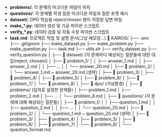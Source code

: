- **problems/**: 각 문제의 마크다운 파일이 위치
- **questions/**: 각 문제별 학생 질문 마크다운 파일과 질문 포맷 예시
- **dataset/**: DPO 학습용 reject/chosen 쌍이 저장된 답변 파일
- **make_*.py**: 데이터 생성 및 가공 파이썬 스크립트
- **verify_*.py**: 데이터 검증 및 자동 수정 파이썬 스크립트
- **task.md**: 프로젝트 작업 및 설명 문서(그냥 메모장...)
📁 KAIROS/
├── .env
├── .gitignore
├── make_dataset.py
├── make_problem.py
├── make_question.py
├── task.md
├── utils.sh
├── verify_dataset.py
├── verify_question.py
│
├── 📁 dataset/ (각 문제마다 예상되는 질문들에 대한 대답(reject, chosen))
│   ├── 📁 problem_1/
│   │   ├── answer_1.md
│   │   ├── answer_2.md
│   │   ├── ...
│   │   └── answer_20.md
│   ├── 📁 problem_2/
│   │   └── answer_1.md ~ answer_20.md (생략)
│   ├── 📁 problem_3/
│   ├── 📁 problem_4/
│   ├── 📁 problem_5/
│   ├── 📁 problem_6/
│   ├── 📁 problem_7/
│   └── 📁 problem_8/
│
├── 📁 dpo/ (가상환경)
│
├── 📁 problems/ (임의로 설정한 문제들)
│   ├── problem_1.md
│   ├── problem_2.md
│   ├── ...
│   └── problem_8.md
│
├── 📁 questions/ (각 문제에 대해 예상되는 질문들)
│   ├── 📁 problem_1/
│   │   ├── question_1.md
│   │   ├── question_2.md
│   │   ├── ...
│   │   └── question_20.md
│   ├── 📁 problem_2/
│   │   └── question_1.md ~ question_20.md (생략)
│   ├── 📁 problem_3/
│   ├── 📁 problem_4/
│   ├── 📁 problem_5/
│   ├── 📁 problem_6/
│   ├── 📁 problem_7/
│   └── 📁 problem_8/
│
└── question_format.md
